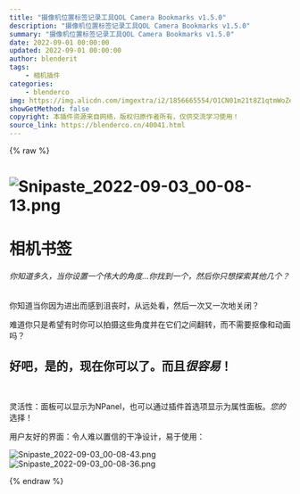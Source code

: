 ```yaml
---
title: "摄像机位置标签记录工具QOL Camera Bookmarks v1.5.0"
description: "摄像机位置标签记录工具QOL Camera Bookmarks v1.5.0"
summary: "摄像机位置标签记录工具QOL Camera Bookmarks v1.5.0"
date: 2022-09-01 00:00:00
updated: 2022-09-01 00:00:00
author: blenderit
tags: 
    - 相机插件
categories:
    - blenderco
img: https://img.alicdn.com/imgextra/i2/1856665554/O1CN01m21t8Z1qtmWoZeCgE_!!1856665554.png
showGetMethod: false
copyright: 本插件资源来自网络，版权归原作者所有，仅供交流学习使用！
source_link: https://blenderco.cn/40041.html
---
```


{% raw %}
<h1><img class="aligncenter" src="https://img.alicdn.com/imgextra/i2/1856665554/O1CN01m21t8Z1qtmWoZeCgE_!!1856665554.png" alt="Snipaste_2022-09-03_00-08-13.png"></h1><h1>相机书签</h1><h6>你知道多久，当你设置一个伟大的角度…你找到一个，然后你<i>只想</i>探索其他几个？</h6><p>你知道当你因为进出而感到沮丧时，从远处看，然后一次又一次地关闭？</p><p>难道你只是希望有时你可以拍摄这些角度并在它们之间翻转，而不需要抠像和动画吗？</p><h2><b>好吧，是的，现在你可以了。而且<i>很容易</i>！</b></h2><p> </p><p>灵活性：面板可以显示为NPanel，也可以通过插件首选项显示为属性面板。<i>您的</i>选择！</p><p>用户友好的界面：令人难以置信的干净设计，易于使用：</p><p><img src="https://img.alicdn.com/imgextra/i1/1856665554/O1CN01gneVju1qtmWgvESGF_!!1856665554.png" alt="Snipaste_2022-09-03_00-08-43.png"><img src="https://img.alicdn.com/imgextra/i2/1856665554/O1CN01RGcijl1qtmWnJnVb1_!!1856665554.png" alt="Snipaste_2022-09-03_00-08-36.png"></p>
<div style="display: none">blenderco</div>
{% endraw %}